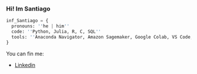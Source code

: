 ### Hi! Im Santiago



``` py
inf_Santiago = {
  pronouns: ''he | him''
  code: ''Python, Julia, R, C, SQL''
  tools: ''Anaconda Navigator, Amazon Sagemaker, Google Colab, VS Code, Jupyter Notebook, R Studio''
}
```
You can fin me:
- [Linkedin](https://www.linkedin.com/in/santiago-escamilla-del-angel-93395627b/)
